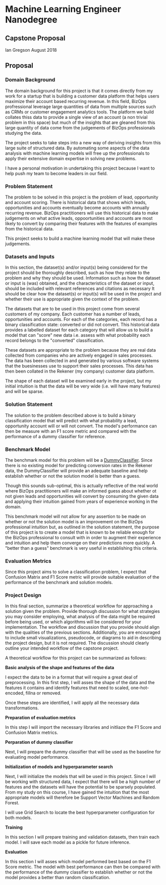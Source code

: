 # Machine Learning Engineer Nanodegree
## Capstone Proposal
Ian Gregson
August 2018

## Proposal

### Domain Background

The domain background for this project is that it comes directly from my work for a startup that is building a customer data platform that helps users maximize their account based recurring revenue. In this field, BizOps profressional leverage large quantities of data from multiple sources such as CRMs or customer engagement analytics tools. The platform we build collates thiss data to provide a single view of an account (a non trivial problem in this space) but much of the insights that are gleaned from this large quantity of data come from the judgements of BizOps professionals studying the data.

The project seeks to take steps into a new way of deriving insights from this large suite of structured data. By automating some aspects of the data analysis with machine learning models will free up the professionals to apply their extensive domain expertise in solving new problems.

I have a personal motivation in undertaking this project because I want to help push my team to become leaders in our field.


### Problem Statement

The problem to be solved in this project is the problem of lead, opportunity and account scoring. There is historical data that shows which leads, opportunities and accounts eventually become accounts with annually recurring revenue. BizOps practitioners will use this historical data to make judgements on what active leads, oppoortunities and accounts are most likely to convert by comparing their features with the features of examples from the historical data.

This project seeks to build a machine learning model that will make these judgements.


### Datasets and Inputs

In this section, the dataset(s) and/or input(s) being considered for the project should be thoroughly described, such as how they relate to the problem and why they should be used. Information such as how the dataset or input is (was) obtained, and the characteristics of the dataset or input, should be included with relevant references and citations as necessary It should be clear how the dataset(s) or input(s) will be used in the project and whether their use is appropriate given the context of the problem.

The datasets that are to be used in this project come from several customers of my company. Each customer has a number of leads, opportunities and accounts. For each of the categories, each record has a binary classification state: converted or did not convert. This historical data provides a labelled dataset for each category that will allow us to build a model that can "score" new data i.e. assess with what probability each record belongs to the "converted" classification.

These datasets are appropriate to the problem because they are real data collected from companies who are actively engaged in sales processes. The data has been collected in and generated by various software systems that the buesinesses use to support their sales processes. This data has then been collated in the Rekener (my company) customer data platform.

The shape of each dataset will be examined early in the project, but my initial intuition is that the data will be very wide (i.e. will have many features) and will be sparse.


### Solution Statement

The solution to the problem described above is to build a binary classification model that will predict with what probability a lead, opportunity account will or will not convert. The model's performance can then be measure with an F1 score metric and compared with the performance of a dummy classifier for reference.


### Benchmark Model

The benchmark model for this problem will be a [DummyClassifier](http://scikit-learn.org/stable/modules/generated/sklearn.dummy.DummyClassifier.html). Since there is no existing model for predicting conversion rates in the Rekener data, the DummyClassifier will provide an adequate baseline and help establish whether or not the solution model is better than a guess.

Though this sounds sub-optimal, this is actually reflective of the real world where BizOps practitioners will make an informed guess about whether ot not given leads and opportunities will convert by consuming the given data and applying their intuition gained from years of experience working in the domain.

This benchmark model will not allow for any assertion to be made on whether or not the solution model is an improvement on the BizOps professional intuition but, as outlined in the solution statement, the purpose of this project is to create a model that is known to be reliable enough for the BizOps professional to consult with in order to augment their experience and intuition and help them converge on their predictions more quickly. A "better than a guess" benchmark is very useful in establishing this criteria.


### Evaluation Metrics

Since this project aims to solve a classification problem, I expect that Confusion Matrix and F1 Score metric will provide suitable evaluation of the performance of the benchmark and solution models.


### Project Design

In this final section, summarize a theoretical workflow for approaching a solution given the problem. Provide thorough discussion for what strategies you may consider employing, what analysis of the data might be required before being used, or which algorithms will be considered for your implementation. The workflow and discussion that you provide should align with the qualities of the previous sections. Additionally, you are encouraged to include small visualizations, pseudocode, or diagrams to aid in describing the project design, but it is not required. The discussion should clearly outline your intended workflow of the capstone project.

A theoretical workflow for this project can be summarized as follows:

**Basic analysis of the shape and features of the data**

I expect the data to be in a format that will require a great deal of preprocessing. In this first step, I will asses the shape of the data and the features it contains and identify features that need to scaled, one-hot-encoded, fillna or removed.

Once these steps are identified, I will apply all the necessary data transformations.

**Preparation of evaluation metrics**

In this step I will import the necessary libraries and initliaze the F1 Score and Confusion Matrix metrics.

**Perparation of dummy classifier**

Next, I will prepare the dummy classifier that will be used as the baseline for evaluating model performance.

**Initialization of models and hyperparameter search**

Next, I will initialize the models that will be used in this project. Since I will be working with structured data, I expect that there will be a high number of features and the datasets will have the potential to be sparsely populated. From my study on this course, I have gained the intuition that the most appropriate models will therefore be Support Vector Machines and Random Forest.

I will use Grid Search to locate the best hyperparameter configuration for both models.

**Training**

In this section I will prepare training and validation datasets, then train each model. I will save each model as a pickle for future inference.

**Evaluation**

In this section I will asses which model performed best based on the F1 Score metric. The model with best performance can then be compared with the performance of the dummy classifier to establish whether or not the model provides a better than random classification.

